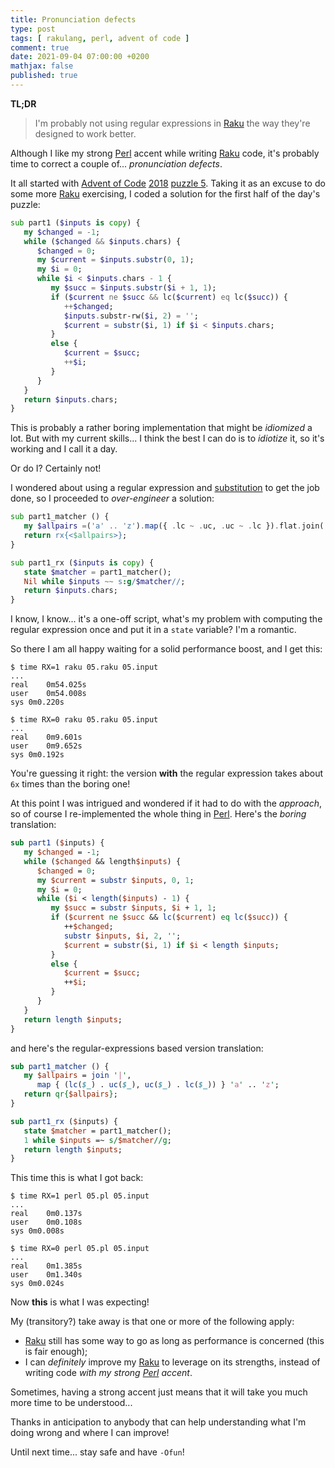 ```yaml
---
title: Pronunciation defects
type: post
tags: [ rakulang, perl, advent of code ]
comment: true
date: 2021-09-04 07:00:00 +0200
mathjax: false
published: true
---
```


**TL;DR**

> I'm probably not using regular expressions in [Raku][] the way they're
> designed to work better.

Although I like my strong [Perl][] accent while writing [Raku][] code,
it's probably time to correct a couple of... *pronunciation defects*.

It all started with [Advent of Code][] [2018][aoc-2018] [puzzle
5][aoc-2018-05]. Taking it as an excuse to do some more [Raku][]
exercising, I coded a solution for the first half of the day's puzzle:

```raku
sub part1 ($inputs is copy) {
   my $changed = -1;
   while ($changed && $inputs.chars) {
      $changed = 0;
      my $current = $inputs.substr(0, 1);
      my $i = 0;
      while $i < $inputs.chars - 1 {
         my $succ = $inputs.substr($i + 1, 1);
         if ($current ne $succ && lc($current) eq lc($succ)) {
            ++$changed;
            $inputs.substr-rw($i, 2) = '';
            $current = substr($i, 1) if $i < $inputs.chars;
         }
         else {
            $current = $succ;
            ++$i;
         }
      }
   }
   return $inputs.chars;
}
```

This is probably a rather boring implementation that might be
*idiomized* a lot. But with my current skills... I think the best I can
do is to *idiotize* it, so it's working and I call it a day.

Or do I? Certainly not!

I wondered about using a regular expression and [substitution][] to get
the job done, so I proceeded to *over-engineer* a solution:

```raku
sub part1_matcher () {
   my $allpairs =('a' .. 'z').map({ .lc ~ .uc, .uc ~ .lc }).flat.join('|');
   return rx{<$allpairs>};
}

sub part1_rx ($inputs is copy) {
   state $matcher = part1_matcher();
   Nil while $inputs ~~ s:g/$matcher//;
   return $inputs.chars;
}
```

I know, I know... it's a one-off script, what's my problem with
computing the regular expression once and put it in a `state` variable?
I'm a romantic.

So there I am all happy waiting for a solid performance boost, and I get
this:

```
$ time RX=1 raku 05.raku 05.input
...
real	0m54.025s
user	0m54.008s
sys	0m0.220s

$ time RX=0 raku 05.raku 05.input
...
real	0m9.601s
user	0m9.652s
sys	0m0.192s
```

You're guessing it right: the version **with** the regular expression
takes about `6x` times than the boring one!

At this point I was intrigued and wondered if it had to do with the
*approach*, so of course I re-implemented the whole thing in [Perl][].
Here's the *boring* translation:

```perl
sub part1 ($inputs) {
   my $changed = -1;
   while ($changed && length$inputs) {
      $changed = 0;
      my $current = substr $inputs, 0, 1;
      my $i = 0;
      while ($i < length($inputs) - 1) {
         my $succ = substr $inputs, $i + 1, 1;
         if ($current ne $succ && lc($current) eq lc($succ)) {
            ++$changed;
            substr $inputs, $i, 2, '';
            $current = substr($i, 1) if $i < length $inputs;
         }
         else {
            $current = $succ;
            ++$i;
         }
      }
   }
   return length $inputs;
}
```

and here's the regular-expressions based version translation:

```perl
sub part1_matcher () {
   my $allpairs = join '|',
      map { (lc($_) . uc($_), uc($_) . lc($_)) } 'a' .. 'z';
   return qr{$allpairs};
}

sub part1_rx ($inputs) {
   state $matcher = part1_matcher();
   1 while $inputs =~ s/$matcher//g;
   return length $inputs;
}
```

This time this is what I got back:

```
$ time RX=1 perl 05.pl 05.input
...
real	0m0.137s
user	0m0.108s
sys	0m0.008s

$ time RX=0 perl 05.pl 05.input
...
real	0m1.385s
user	0m1.340s
sys	0m0.024s
```

Now **this** is what I was expecting!

My (transitory?) take away is that one or more of the following apply:

- [Raku][] still has some way to go as long as performance is concerned
  (this is fair enough);
- I can *definitely* improve my [Raku][] to leverage on its strengths,
  instead of writing code *with my strong [Perl][] accent*.

Sometimes, having a strong accent just means that it will take you much
more time to be understood...

Thanks in anticipation to anybody that can help understanding what I'm
doing wrong and where I can improve!

Until next time... stay safe and have `-Ofun`!


[Perl]: https://www.perl.org/
[Raku]: https://raku.org/
[Advent of Code]: https://adventofcode.com/
[aoc-2018]: https://adventofcode.com/2018/
[aoc-2018-05]: https://adventofcode.com/2018/day/5
[substitution]: https://docs.raku.org/language/regexes#Substitution
